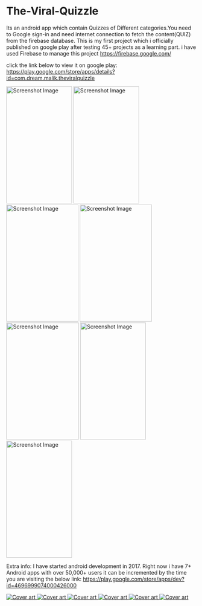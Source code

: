 # The-Viral-Quizzle
Its an android app which contain Quizzes of Different categories.You need to Google sign-in and need internet connection to fetch the content(QUIZ) from the firebase database.
This is my first project which i officially published on google play after testing 45+ projects as a learning part.
i have used Firebase to manage this project https://firebase.google.com/

click the link below to view it on google play:
https://play.google.com/store/apps/details?id=com.dream.malik.theviralquizzle

<p>
<img src="https://lh3.googleusercontent.com/evaXKkEkil1At_zf-pIiPxeUZAsUE2o670ntJOhlgB50nd478MVKxGw8yP6cuBMAAISF=w720-h310-rw" srcset="https://lh3.googleusercontent.com/evaXKkEkil1At_zf-pIiPxeUZAsUE2o670ntJOhlgB50nd478MVKxGw8yP6cuBMAAISF=w1440-h620-rw 2x" class="T75of TJlTvc" aria-hidden="true" width="174" height="310" alt="Screenshot Image" itemprop="image">

<img src="https://lh3.googleusercontent.com/OlHtJMhdeLkLRWV26Wc9_Cs13_ISauT5njtqcWWSV7Hq2dsk1yvRkLN0dqGKWtLfag=w720-h310-rw" srcset="https://lh3.googleusercontent.com/OlHtJMhdeLkLRWV26Wc9_Cs13_ISauT5njtqcWWSV7Hq2dsk1yvRkLN0dqGKWtLfag=w1440-h620-rw 2x" class="T75of TJlTvc" aria-hidden="true" width="174" height="310" alt="Screenshot Image" itemprop="image">

<img data-ils="3" src="https://lh3.googleusercontent.com/dvcbu9QUNy9XdrHgEED0e1Y0OenMr7VccefQ5Dk9EBt_zjO5xINLryzgti0ZNKsopHo=w720-h310-rw" class="T75of TJlTvc" aria-hidden="true" width="191" height="310" alt="Screenshot Image" itemprop="image" srcset="https://lh3.googleusercontent.com/dvcbu9QUNy9XdrHgEED0e1Y0OenMr7VccefQ5Dk9EBt_zjO5xINLryzgti0ZNKsopHo=w1440-h620-rw 2x">
</p?
<p>
<img data-ils="3" src="https://lh3.googleusercontent.com/Rk6DCS1pzfpg84MYyxIjXHGMUM_znvKqwGlB4s8jDPd2QzMsILDn6tnPjUjJZE9X8J0=w720-h310-rw" class="T75of TJlTvc" aria-hidden="true" width="191" height="310" alt="Screenshot Image" itemprop="image" srcset="https://lh3.googleusercontent.com/Rk6DCS1pzfpg84MYyxIjXHGMUM_znvKqwGlB4s8jDPd2QzMsILDn6tnPjUjJZE9X8J0=w1440-h620-rw 2x">

<img data-ils="3" src="https://lh3.googleusercontent.com/JCodob6Mfd3ACcXdbCDW_z0AX3nosG-0ZVw9KEGtxPq5SpPziImcVWsGO1sklvk8u6NY=w720-h310-rw" class="T75of TJlTvc" aria-hidden="true" width="192" height="310" alt="Screenshot Image" itemprop="image" srcset="https://lh3.googleusercontent.com/JCodob6Mfd3ACcXdbCDW_z0AX3nosG-0ZVw9KEGtxPq5SpPziImcVWsGO1sklvk8u6NY=w1440-h620-rw 2x">

<img data-ils="3" src="https://lh3.googleusercontent.com/spDj_B3Eo1uGZKTdu2_ABwmZyeVO4o7diaqVqojj8mn9ETBR6MPpsOvPiceTZjz67L0=w720-h310-rw" class="T75of TJlTvc" aria-hidden="true" width="174" height="310" alt="Screenshot Image" itemprop="image" srcset="https://lh3.googleusercontent.com/spDj_B3Eo1uGZKTdu2_ABwmZyeVO4o7diaqVqojj8mn9ETBR6MPpsOvPiceTZjz67L0=w1440-h620-rw 2x">

<img data-ils="3" src="https://lh3.googleusercontent.com/ZqUpHznzarghYx3OOjZPkZ9EBJ2x8RGG62-s_5YxzA0PiEYXRvqh6e64MaBCw4-ZjAQ=w720-h310-rw" class="T75of TJlTvc" aria-hidden="true" width="174" height="310" alt="Screenshot Image" itemprop="image" srcset="https://lh3.googleusercontent.com/ZqUpHznzarghYx3OOjZPkZ9EBJ2x8RGG62-s_5YxzA0PiEYXRvqh6e64MaBCw4-ZjAQ=w1440-h620-rw 2x">
</p>

Extra info:
I have started android development in 2017. Right now i have 7+ Android apps with over 50,000+ users it can be incremented by the time you are visiting the below link:
https://play.google.com/store/apps/dev?id=4696999074000426000
<p>
<a href="https://play.google.com/store/apps/details?id=com.java.malik.javaanim">
<img src="https://lh3.googleusercontent.com/0GyLjJtCiXEWfjHVW52A7cHv-cy82A54b6Ws3MAKmCARu9j-KU_AsYfq47gvWywF1Q=s180-rw" srcset="https://lh3.googleusercontent.com/0GyLjJtCiXEWfjHVW52A7cHv-cy82A54b6Ws3MAKmCARu9j-KU_AsYfq47gvWywF1Q=s360-rw 2x" class="T75of ujDFqe" aria-hidden="true" alt="Cover art" itemprop="image">
</a>

<a href="https://play.google.com/store/apps/details?id=com.java.malik.javaprogramming">
  <img src="https://lh3.googleusercontent.com/v0UABx1StgEzGJoZNocJNA0CwEHDdZNopv1Bdoh3WngdrSwbJsnteBUyP0NYFsocwEk=s180-rw" srcset="https://lh3.googleusercontent.com/v0UABx1StgEzGJoZNocJNA0CwEHDdZNopv1Bdoh3WngdrSwbJsnteBUyP0NYFsocwEk=s360-rw 2x" class="T75of ujDFqe" aria-hidden="true" alt="Cover art" itemprop="image">
  
  </a>
  
  <a href="https://play.google.com/store/apps/details?id=com.codetoinvent.malik.cplusplus">
  <img src="https://lh3.googleusercontent.com/eIQqEguJkOkrzyticTiud0oQ5W9_JT1saQFIOTAF4hznR7GY561LJFXUDxZ48dJd2Wc=s180-rw" srcset="https://lh3.googleusercontent.com/eIQqEguJkOkrzyticTiud0oQ5W9_JT1saQFIOTAF4hznR7GY561LJFXUDxZ48dJd2Wc=s360-rw 2x" class="T75of ujDFqe" aria-hidden="true" alt="Cover art" itemprop="image">
  </a>
<a href="https://play.google.com/store/apps/details?id=com.codetoinvent.malik.cpluspro">
  <img src="https://lh3.googleusercontent.com/zYAin-8ORvkRF2BrrD2PIRRK9r-cSh6R6XICkAyo8ppwWhR3-JU-n0nT4Pim5rG9hPo=s180-rw" srcset="https://lh3.googleusercontent.com/zYAin-8ORvkRF2BrrD2PIRRK9r-cSh6R6XICkAyo8ppwWhR3-JU-n0nT4Pim5rG9hPo=s360-rw 2x" class="T75of ujDFqe" aria-hidden="true" alt="Cover art" itemprop="image">
  
  </a>
  <a href="https://play.google.com/store/apps/details?id=com.codetoinvent.malik.cprogramming">
  <img src="https://lh3.googleusercontent.com/ZWej7g5v3YnggX29KUiije9Oo1-QirESSXYJoGCYxXnZHnoatci2IG4_ZZ9rhDgJxg=s180-rw" srcset="https://lh3.googleusercontent.com/ZWej7g5v3YnggX29KUiije9Oo1-QirESSXYJoGCYxXnZHnoatci2IG4_ZZ9rhDgJxg=s360-rw 2x" class="T75of ujDFqe" aria-hidden="true" alt="Cover art" itemprop="image">
  
  </a>
  
  <a href="https://play.google.com/store/apps/details?id=com.codetoinvent.malik.cpro">
  
  <img src="https://lh3.googleusercontent.com/f9rrCUnb6f81ge4cQnUVUAxrtse0KgDoyPCCM1L_jlybeK6yU6R-HAWr-FvRo3hcXmru=s180-rw" srcset="https://lh3.googleusercontent.com/f9rrCUnb6f81ge4cQnUVUAxrtse0KgDoyPCCM1L_jlybeK6yU6R-HAWr-FvRo3hcXmru=s360-rw 2x" class="T75of ujDFqe" aria-hidden="true" alt="Cover art" itemprop="image">
  
</a>
</p>
